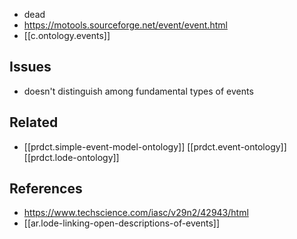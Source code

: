
- dead
- https://motools.sourceforge.net/event/event.html
- [[c.ontology.events]]

## Issues

- doesn't distinguish among fundamental types of events

## Related

-  [[prdct.simple-event-model-ontology]] [[prdct.event-ontology]] [[prdct.lode-ontology]]

## References

- https://www.techscience.com/iasc/v29n2/42943/html
- [[ar.lode-linking-open-descriptions-of-events]]